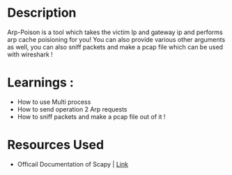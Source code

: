 # Description 
Arp-Poison is a tool which takes the victim Ip and gateway ip and performs arp cache poisioning for you! You can also provide various other arguments as well, you can also sniff packets and make a pcap file which can be used with wireshark ! 

# Learnings :
- How to use Multi process
- How to send operation 2 Arp requests 
- How to sniff packets and make a pcap file out of it ! 

# Resources Used 
- Officail Documentation of Scapy | [Link](https://scapy.net/)
